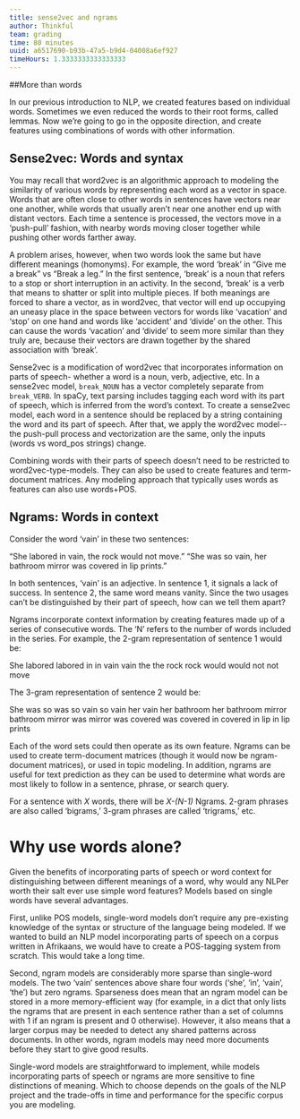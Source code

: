 ```yaml
---
title: sense2vec and ngrams
author: Thinkful
team: grading
time: 80 minutes
uuid: a6517690-b93b-47a5-b9d4-04008a6ef927
timeHours: 1.3333333333333333
---
```


##More than words

In our previous introduction to NLP, we created features based on individual words.  Sometimes we even reduced the words to their root forms, called lemmas.  Now we’re going to go in the opposite direction, and create features using combinations of words with other information.  

## Sense2vec: Words and syntax

You may recall that word2vec is an algorithmic approach to modeling the similarity of various words by representing each word as a vector in space.  Words that are often close to other words in sentences have vectors near one another, while words that usually aren’t near one another end up with distant vectors.  Each time a sentence is processed, the vectors move in a ‘push-pull’ fashion, with nearby words moving closer together while pushing other words farther away.

A problem arises, however, when two words look the same but have different meanings (homonyms).  For example, the word ‘break’ in “Give me a break” vs “Break a leg.”  In the first sentence, ‘break’ is a noun that refers to a stop or short interruption in an activity.  In the second, ‘break’ is a verb that means to shatter or split into multiple pieces.  If both meanings are forced to share a vector, as in word2vec, that vector will end up occupying an uneasy place in the space between vectors for words like ‘vacation’ and ‘stop’ on one hand and words like ‘accident’ and ‘divide’ on the other.  This can cause the words ‘vacation’ and ‘divide’ to seem more similar than they truly are, because their vectors are drawn together by the shared association with ‘break’.

Sense2vec is a modification of word2vec that incorporates information on parts of speech- whether a word is a noun, verb, adjective, etc.  In a sense2vec model, `break_NOUN` has a vector completely separate from `break_VERB`.  In spaCy, text parsing includes tagging each word with its part of speech, which is inferred from the word’s context.  To create a sense2vec model, each word in a sentence should be replaced by a string containing the word and its part of speech.  After that, we apply the word2vec model-- the push-pull process and vectorization are the same, only the inputs (words vs word_pos strings) change.

Combining words with their parts of speech doesn’t need to be restricted to word2vec-type-models.  They can also be used to create features and term-document matrices.  Any modeling approach that typically uses words as features can also use words+POS.

## Ngrams: Words in context

Consider the word ‘vain’ in these two sentences:

“She labored in vain, the rock would not move.”
“She was so vain, her bathroom mirror was covered in lip prints.”

In both sentences, ‘vain’ is an adjective.  In sentence 1, it signals a lack of success.  In sentence 2, the same word means vanity.  Since the two usages can’t be distinguished by their part of speech, how can we tell them apart?  

Ngrams incorporate context information by creating features made up of a series of consecutive words.  The ‘N’ refers to the number of words included in the series.  For example, the 2-gram representation of sentence 1 would be:

She labored
labored in
in vain
vain the
the rock
rock would
would not
not move

The 3-gram representation of sentence 2 would be:

She was so
was so vain
so vain her
vain her bathroom
her bathroom mirror
bathroom mirror was
mirror was covered
was covered in
covered in lip
in lip prints

Each of the word sets could then operate as its own feature.  Ngrams can be used to create term-document matrices (though it would now be ngram-document matrices), or used in topic modeling.  In addition, ngrams are useful for text prediction as they can be used to determine what words are most likely to follow in a sentence, phrase, or search query.  

For a sentence with *X* words, there will be *X-(N-1)* Ngrams.  2-gram phrases are also called ‘bigrams,’ 3-gram phrases are called ‘trigrams,’ etc.

# Why use words alone?

Given the benefits of incorporating parts of speech or word context for distinguishing between different meanings of a word, why would any NLPer worth their salt ever use simple word features?  Models based on single words have several advantages.  

First, unlike POS models, single-word models don’t require any pre-existing knowledge of the syntax or structure of the language being modeled.  If we wanted to build an NLP model incorporating parts of speech on a corpus written in Afrikaans, we would have to create a POS-tagging system from scratch.  This would take a long time.

Second, ngram models are considerably more sparse than single-word models.  The two ‘vain’ sentences above share four words (‘she’, ‘in’, ‘vain’, ‘the’) but zero ngrams.  Sparseness does mean that an ngram model can be stored in a more memory-efficient way (for example, in a dict that only lists the ngrams that are present in each sentence rather than a set of columns with 1 if an ngram is present and 0 otherwise).  However, it also means that a larger corpus may be needed to detect any shared patterns across documents.  In other words, ngram models may need more documents before they start to give good results.

Single-word models are straightforward to implement, while models incorporating parts of speech or ngrams are more sensitive to fine distinctions of meaning.  Which to choose depends on the goals of the NLP project and the trade-offs in time and performance for the specific corpus you are modeling.